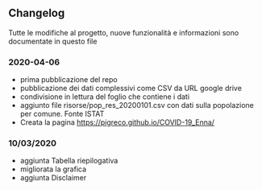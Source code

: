 ## Changelog

Tutte le modifiche al progetto, nuove funzionalità e informazioni sono documentate in questo file

### 2020-04-06

* prima pubblicazione del repo
* pubblicazione dei dati complessivi come CSV da URL google drive
* condivisione in lettura del foglio che contiene i dati
* aggiunto file risorse/pop_res_20200101.csv con dati sulla popolazione per comune. Fonte ISTAT
* Creata la pagina <https://pigreco.github.io/COVID-19_Enna/>

### 10/03/2020

* aggiunta Tabella riepilogativa
* migliorata la grafica
* aggiunta Disclaimer